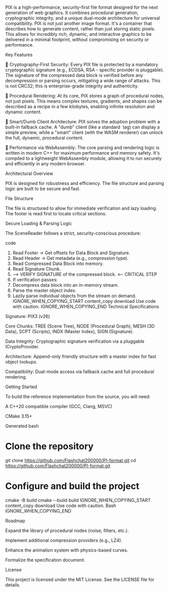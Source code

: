 
PIX is a high-performance, security-first file format designed for the next generation of web graphics. It combines procedural generation, cryptographic integrity, and a unique dual-mode architecture for universal compatibility.
PIX is not just another image format. It's a container that describes how to generate content, rather than just storing static pixels. This allows for incredibly rich, dynamic, and interactive graphics to be delivered in a minimal footprint, without compromising on security or performance.

Key Features

🔐 Cryptography-First Security: Every PIX file is protected by a mandatory cryptographic signature (e.g., ECDSA, RSA - specific provider is pluggable). The signature of the compressed data block is verified before any decompression or parsing occurs, mitigating a wide range of attacks. This is not CRC32; this is enterprise-grade integrity and authenticity.

🧠 Procedural Rendering: At its core, PIX stores a graph of procedural nodes, not just pixels. This means complex textures, gradients, and shapes can be described as a recipe in a few kilobytes, enabling infinite resolution and dynamic content.

🔄 Smart/Dumb Client Architecture: PIX solves the adoption problem with a built-in fallback cache. A "dumb" client (like a standard <img> tag) can display a simple preview, while a "smart" client (with the WASM renderer) can unlock the full, dynamic, procedural content.

🚀 Performance via WebAssembly: The core parsing and rendering logic is written in modern C++ for maximum performance and memory safety. It's compiled to a lightweight WebAssembly module, allowing it to run securely and efficiently in any modern browser.

Architectural Overview

PIX is designed for robustness and efficiency. The file structure and parsing logic are built to be secure and fast.

File Structure

The file is structured to allow for immediate verification and lazy loading. The footer is read first to locate critical sections.



Secure Loading & Parsing Logic

The SceneReader follows a strict, security-conscious procedure:

 code
1. Read Footer -> Get offsets for Data Block and Signature.
2. Read Header -> Get metadata (e.g., compression type).
3. Read Compressed Data Block into memory.
4. Read Signature Chunk.
5. --> VERIFY SIGNATURE of the compressed block. <-- CRITICAL STEP
6. If verification passes:
7.    Decompress data block into an in-memory stream.
8.    Parse the master object index.
9.    Lazily parse individual objects from the stream on demand.
IGNORE_WHEN_COPYING_START
content_copy
download
Use code with caution.
IGNORE_WHEN_COPYING_END
Technical Specifications

Signature: PIX3 (v26)

Core Chunks: TREE (Scene Tree), NODE (Procedural Graph), MESH (3D Data), SCPT (Scripts), INDX (Master Index), SIGN (Signature).

Data Integrity: Cryptographic signature verification via a pluggable ICryptoProvider.

Architecture: Append-only friendly structure with a master index for fast object lookups.

Compatibility: Dual-mode access via fallback cache and full procedural rendering.

Getting Started

To build the reference implementation from the source, you will need:

A C++20 compatible compiler (GCC, Clang, MSVC)

CMake 3.15+

Generated bash
# Clone the repository
git clone https://github.com/Flashchat200000/PI-format.git
cd
https://github.com/Flashchat200000/PI-format.git

# Configure and build the project
cmake -B build
cmake --build build
IGNORE_WHEN_COPYING_START
content_copy
download
Use code with caution.
Bash
IGNORE_WHEN_COPYING_END


Roadmap

Expand the library of procedural nodes (noise, filters, etc.).

Implement additional compression providers (e.g., LZ4).

Enhance the animation system with physics-based curves.

Formalize the specification document.

License

This project is licensed under the MIT License. See the LICENSE file for details.
